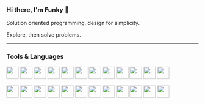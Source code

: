 ### Hi there, I'm Funky 👋

Solution oriented programming, design for simplicity.

Explore, then solve problems.

---

### Tools & Languages
<p>
  <img height="32" width="32" src="https://cdn.jsdelivr.net/npm/simple-icons@v3/icons/go.svg"/>
  <img height="32" width="32" src="https://cdn.jsdelivr.net/npm/simple-icons@v3/icons/c.svg"/>
  <img height="32" width="32" src="https://cdn.jsdelivr.net/npm/simple-icons@v3/icons/php.svg"/>
  <img height="32" width="32" src="https://cdn.jsdelivr.net/npm/simple-icons@v3/icons/java.svg"/>
  <img height="32" width="32" src="https://cdn.jsdelivr.net/npm/simple-icons@v3/icons/scala.svg"/>
  <img height="32" width="32" src="https://cdn.jsdelivr.net/npm/simple-icons@v3/icons/rust.svg"/>
  <img height="32" width="32" src="https://cdn.jsdelivr.net/npm/simple-icons@v3/icons/python.svg"/>
  <img height="32" width="32" src="https://cdn.jsdelivr.net/npm/simple-icons@v3/icons/clojure.svg"/>
  <img height="32" width="32" src="https://cdn.jsdelivr.net/npm/simple-icons@v3/icons/groovy.svg"/>
  <img height="32" width="32" src="https://cdn.jsdelivr.net/npm/simple-icons@v3/icons/elixir.svg"/>
  <img height="32" width="32" src="https://cdn.jsdelivr.net/npm/simple-icons@v3/icons/gnubash.svg"/>
  <img height="32" width="32" src="https://cdn.jsdelivr.net/npm/simple-icons@v3/icons/acm.svg"/>
</p>
<p>
  <img height="32" width="32" src="https://cdn.jsdelivr.net/npm/simple-icons@v3/icons/linux.svg"/>
  <img height="32" width="32" src="https://cdn.jsdelivr.net/npm/simple-icons@v3/icons/apachekafka.svg"/>
  <img height="32" width="32" src="https://cdn.jsdelivr.net/npm/simple-icons@v3/icons/apachepulsar.svg"/>
  <img height="32" width="32" src="https://cdn.jsdelivr.net/npm/simple-icons@v3/icons/mysql.svg"/>
  <img height="32" width="32" src="https://cdn.jsdelivr.net/npm/simple-icons@v3/icons/amazonaws.svg"/>
  <img height="32" width="32" src="https://cdn.jsdelivr.net/npm/simple-icons@v3/icons/apachecassandra.svg"/>
  <img height="32" width="32" src="https://cdn.jsdelivr.net/npm/simple-icons@v3/icons/apacheflink.svg"/>
  <img height="32" width="32" src="https://cdn.jsdelivr.net/npm/simple-icons@v3/icons/docker.svg"/>
  <img height="32" width="32" src="https://cdn.jsdelivr.net/npm/simple-icons@v3/icons/gnu.svg"/>
  <img height="32" width="32" src="https://cdn.jsdelivr.net/npm/simple-icons@v3/icons/hive.svg"/>
  <img height="32" width="32" src="https://cdn.jsdelivr.net/npm/simple-icons@v3/icons/influxdb.svg"/>
  <img height="32" width="32" src="https://cdn.jsdelivr.net/npm/simple-icons@v3/icons/vim.svg"/>
</p>

